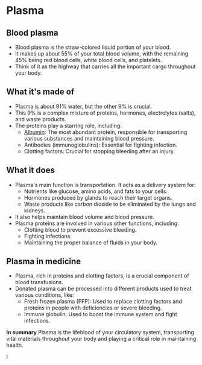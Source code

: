 # Plasma

## Blood plasma

- Blood plasma is the straw-colored liquid portion of your blood.
- It makes up about 55% of your total blood volume, with the remaining 45% being red blood cells, white blood cells, and platelets.
- Think of it as the highway that carries all the important cargo throughout your body.

## What it's made of

- Plasma is about 91% water, but the other 9% is crucial.
- This 9% is a complex mixture of proteins, hormones, electrolytes (salts), and waste products.
- The proteins play a starring role, including:
  - [Albumin](albumin.md): The most abundant protein, responsible for transporting various substances and maintaining blood pressure.
  - Antibodies (immunoglobulins): Essential for fighting infection.
  - Clotting factors: Crucial for stopping bleeding after an injury.
  
## What it does

- Plasma's main function is transportation. It acts as a delivery system for:
    - Nutrients like glucose, amino acids, and fats to your cells.
    - Hormones produced by glands to reach their target organs.
    - Waste products like carbon dioxide to be eliminated by the lungs and kidneys.
- It also helps maintain blood volume and blood pressure.
- Plasma proteins are involved in various other functions, including:
  - Clotting blood to prevent excessive bleeding.
  - Fighting infections.
  - Maintaining the proper balance of fluids in your body.
  
## Plasma in medicine

- Plasma, rich in proteins and clotting factors, is a crucial component of blood transfusions.
- Donated plasma can be processed into different products used to treat various conditions, like:
  - Fresh frozen plasma (FFP): Used to replace clotting factors and proteins in people with deficiencies or severe bleeding.
  - Immune globulin: Used to boost the immune system and fight infections.

**In summary**  Plasma is the lifeblood of your circulatory system, transporting vital materials throughout your body and playing a critical role in maintaining health.

I
